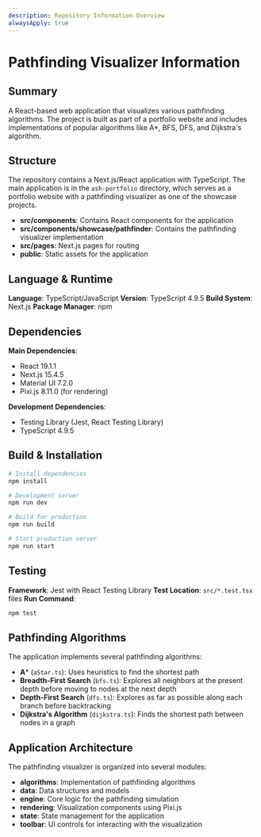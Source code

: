 ```yaml
---
description: Repository Information Overview
alwaysApply: true
---
```


# Pathfinding Visualizer Information

## Summary
A React-based web application that visualizes various pathfinding algorithms. The project is built as part of a portfolio website and includes implementations of popular algorithms like A*, BFS, DFS, and Dijkstra's algorithm.

## Structure
The repository contains a Next.js/React application with TypeScript. The main application is in the `ash-portfolio` directory, which serves as a portfolio website with a pathfinding visualizer as one of the showcase projects.

- **src/components**: Contains React components for the application
- **src/components/showcase/pathfinder**: Contains the pathfinding visualizer implementation
- **src/pages**: Next.js pages for routing
- **public**: Static assets for the application

## Language & Runtime
**Language**: TypeScript/JavaScript
**Version**: TypeScript 4.9.5
**Build System**: Next.js
**Package Manager**: npm

## Dependencies
**Main Dependencies**:
- React 19.1.1
- Next.js 15.4.5
- Material UI 7.2.0
- Pixi.js 8.11.0 (for rendering)

**Development Dependencies**:
- Testing Library (Jest, React Testing Library)
- TypeScript 4.9.5

## Build & Installation
```bash
# Install dependencies
npm install

# Development server
npm run dev

# Build for production
npm run build

# Start production server
npm run start
```

## Testing
**Framework**: Jest with React Testing Library
**Test Location**: `src/*.test.tsx` files
**Run Command**:
```bash
npm test
```

## Pathfinding Algorithms
The application implements several pathfinding algorithms:
- **A*** (`aStar.ts`): Uses heuristics to find the shortest path
- **Breadth-First Search** (`bfs.ts`): Explores all neighbors at the present depth before moving to nodes at the next depth
- **Depth-First Search** (`dfs.ts`): Explores as far as possible along each branch before backtracking
- **Dijkstra's Algorithm** (`dijkstra.ts`): Finds the shortest path between nodes in a graph

## Application Architecture
The pathfinding visualizer is organized into several modules:
- **algorithms**: Implementation of pathfinding algorithms
- **data**: Data structures and models
- **engine**: Core logic for the pathfinding simulation
- **rendering**: Visualization components using Pixi.js
- **state**: State management for the application
- **toolbar**: UI controls for interacting with the visualization